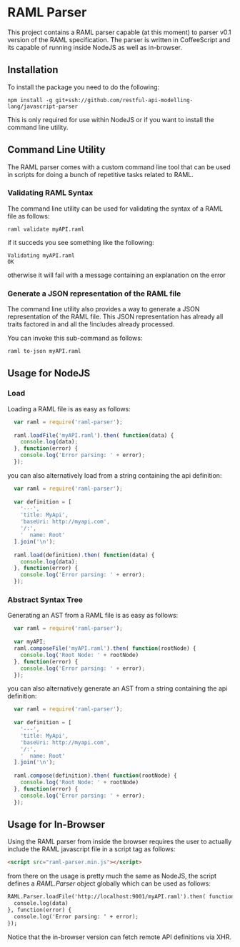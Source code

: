 # RAML Parser

This project contains a RAML parser capable (at this moment) to parser v0.1 version
of the RAML specification. The parser is written in CoffeeScript and its capable
of running inside NodeJS as well as in-browser.

## Installation

To install the package you need to do the following:

```
npm install -g git+ssh://github.com/restful-api-modelling-lang/javascript-parser
```

This is only required for use within NodeJS or if you want to install the command line utility.

## Command Line Utility

The RAML parser comes with a custom command line tool that can be used
in scripts for doing a bunch of repetitive tasks related to RAML.

### Validating RAML Syntax

The command line utility can be used for validating the syntax of a RAML
file as follows:

```
raml validate myAPI.raml
```

if it succeds you see something like the following:

```
Validating myAPI.raml
OK
```

otherwise it will fail with a message containing an explanation on the error

### Generate a JSON representation of the RAML file

The command line utility also provides a way to generate a JSON representation
of the RAML file. This JSON representation has already all traits factored in
and all the !includes already processed.

You can invoke this sub-command as follows:

```
raml to-json myAPI.raml
```

## Usage for NodeJS
  
### Load

Loading a RAML file is as easy as follows:

```javascript
  var raml = require('raml-parser');
  
  raml.loadFile('myAPI.raml').then( function(data) {
    console.log(data);
  }, function(error) {
    console.log('Error parsing: ' + error);
  });
```

you can also alternatively load from a string containing the api definition:

```javascript
  var raml = require('raml-parser');
  
  var definition = [
    '---',
    'title: MyApi',
    'baseUri: http://myapi.com',
    '/:',
    '  name: Root'
  ].join('\n');
  
  raml.load(definition).then( function(data) {
    console.log(data);
  }, function(error) {
    console.log('Error parsing: ' + error);
  });
```

### Abstract Syntax Tree

Generating an AST from a RAML file is as easy as follows:

```javascript
  var raml = require('raml-parser');
  
  var myAPI;
  raml.composeFile('myAPI.raml').then( function(rootNode) {
    console.log('Root Node: ' + rootNode)
  }, function(error) {
    console.log('Error parsing: ' + error);
  });
```

you can also alternatively generate an AST from a string containing the api definition:

```javascript
  var raml = require('raml-parser');
  
  var definition = [
    '---',
    'title: MyApi',
    'baseUri: http://myapi.com',
    '/:',
    '  name: Root'
  ].join('\n');
  
  raml.compose(definition).then( function(rootNode) {
    console.log('Root Node: ' + rootNode)
  }, function(error) {
    console.log('Error parsing: ' + error);
  });
```

## Usage for In-Browser

Using the RAML parser from inside the browser requires the user to actually
include the RAML javascript file in a script tag as follows:

```html
<script src="raml-parser.min.js"></script>
```

from there on the usage is pretty much the same as NodeJS, the script
defines a *RAML.Parser* object globally which can be used as follows:

```html
RAML.Parser.loadFile('http://localhost:9001/myAPI.raml').then( function(data) {
  console.log(data)
}, function(error) {
  console.log('Error parsing: ' + error);
});
```

Notice that the in-browser version can fetch remote API definitions via XHR.